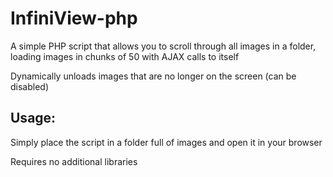 # InfiniView-php

A simple PHP script that allows you to scroll through all images in a folder, loading images in chunks of 50 with AJAX calls to itself

Dynamically unloads images that are no longer on the screen (can be disabled)

## Usage: ##
Simply place the script in a folder full of images and open it in your browser

Requires no additional libraries
